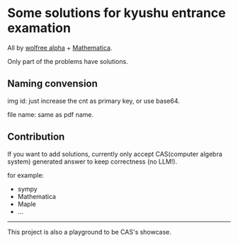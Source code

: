# Some solutions for kyushu entrance examation

All by [wolfree alpha](https://wolfreealpha.gitlab.io/) + [Mathematica](https://www.wolfram.com/mathematica/).

Only part of the problems have solutions.

## Naming convension

img id: just increase the cnt as primary key, or use base64.

file name: same as pdf name.

## Contribution

If you want to add solutions, currently only accept CAS(computer algebra system) generated answer to keep correctness (no LLM!).

for example:

- sympy
- Mathematica
- Maple
- ...

---

This project is also a playground to be CAS's showcase.
